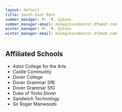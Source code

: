 ```yaml
---
layout: default
title: South East Kent
summer_manager: Mr. M. Gibson
summer_manager-email: mikegibson@astor.dfamat.com
winter_manager: Mr. M. Gibson
winter_manager-email: mikegibson@astor.dfamat.com
---
```


## Affiliated Schools

- Astor College for the Arts
- Castle Community
- Dover College
- Dover Grammar SfB
- Dover Grammar SfG
- Duke of Yorks Dover
- Sandwich Technology
- Sir Roger Manwoods